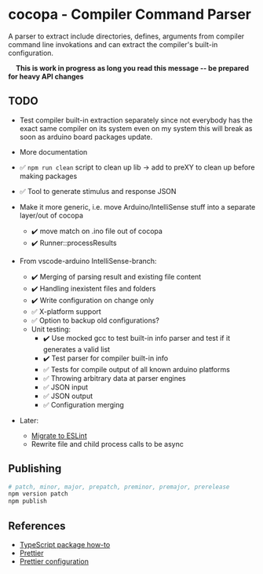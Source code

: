 # cocopa - Compiler Command Parser
A parser to extract include directories, defines, arguments from compiler command line invokations and can extract the compiler's built-in configuration.

&nbsp;&nbsp;&nbsp;&nbsp;**This is work in progress as long you read this message -- be prepared for heavy API changes**

## TODO
* Test compiler built-in extraction separately since not everybody has the exact same compiler on its system even on my system this will break as soon as arduino board packages update.  
  
* More documentation
* :white_check_mark: `npm run clean` script to clean up lib -> add to preXY to clean up before making packages
* :white_check_mark: Tool to generate stimulus and response JSON
* Make it more generic, i.e. move Arduino/IntelliSense stuff into a separate layer/out of cocopa
  * :heavy_check_mark: move match on .ino file out of cocopa
  * :heavy_check_mark: Runner::processResults
* From vscode-arduino IntelliSense-branch:
  * :heavy_check_mark: Merging of parsing result and existing file content
  * :heavy_check_mark: Handling inexistent files and folders
  * :heavy_check_mark: Write configuration on change only
  * :white_check_mark: X-platform support
  * :white_check_mark: Option to backup old configurations?
  * Unit testing:
    * :heavy_check_mark: Use mocked gcc to test built-in info parser and test if it generates a valid list
    * :heavy_check_mark: Test parser for compiler built-in info 
    * :white_check_mark: Tests for compile output of all known arduino platforms
    * :white_check_mark: Throwing arbitrary data at parser engines
    * :white_check_mark: JSON input
    * :white_check_mark: JSON output
    * :white_check_mark: Configuration merging
* Later:
  * [Migrate to ESLint](https://code.visualstudio.com/api/advanced-topics/tslint-eslint-migration)
  * Rewrite file and child process calls to be async

## Publishing
```bash
# patch, minor, major, prepatch, preminor, premajor, prerelease
npm version patch 
npm publish
```

## References
* [TypeScript package how-to](https://itnext.io/step-by-step-building-and-publishing-an-npm-typescript-package-44fe7164964c)
* [Prettier](https://prettier.io/)
* [Prettier configuration](https://prettier.io/docs/en/configuration.html)